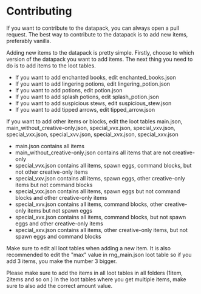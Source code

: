 # Contributing

If you want to contribute to the datapack, you can always open a pull request.
The best way to contribute to the datapack is to add new items, preferably vanilla.

Adding new items to the datapack is pretty simple. Firstly, choose to which version of the datapack you want to add items.
The next thing you need to do is to add items to the loot tables. 
* If you want to add enchanted books, edit enchanted_books.json
* If you want to add lingering potions, edit lingering_potion.json
* If you want to add potions, edit potion.json
* If you want to add splash potions, edit splash_potion.json
* If you want to add suspicious stews, edit suspicious_stew.json
* If you want to add tipped arrows, edit tipped_arrow.json

If you want to add other items or blocks, edit the loot tables main.json, main_without_creative-only.json, special_vvx.json, special_vxv.json, special_vxx.json, special_xvv.json, special_xvx.json, special_xxv.json
* main.json contains all items
* main_without_creative-only.json contains all items that are not creative-only
* special_vvx.json contains all items, spawn eggs, command blocks, but not other creative-only items
* special_vxv.json contains all items, spawn eggs, other creative-only items but not command blocks
* special_vxx.json contains all items, spawn eggs but not command blocks and other creative-only items
* special_xvv.json contains all items, command blocks, other creative-only items but not spawn eggs
* special_xvx.json contains all items, command blocks, but not spawn eggs and other creative-only items
* special_xxv.json contains all items, other creative-only items, but not spawn eggs and command blocks

Make sure to edit all loot tables when adding a new item.
It is also recommended to edit the "max" value in rng_main.json loot table so if you add 3 items, you make the number 3 bigger.

Please make sure to add the items in all loot tables in all folders (1item, 2items and so on.) In the loot tables where you get multiple items, make sure to also add the correct amount value.
